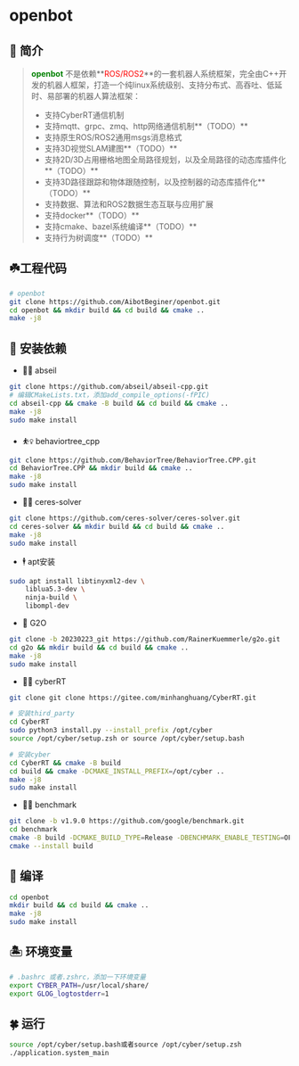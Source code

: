 # openbot

## :seedling:  简介

> **<font color='green'>openbot</font>** 不是依赖**<font color='red'>ROS/ROS2</font>**的一套机器人系统框架，完全由C++开发的机器人框架，打造一个纯linux系统级别、支持分布式、高吞吐、低延时、易部署的机器人算法框架：
>
> * 支持CyberRT通信机制
> * 支持mqtt、grpc、zmq、http网络通信机制**（TODO）**
> * 支持原生ROS/ROS2通用msgs消息格式
> * 支持3D视觉SLAM建图**（TODO）**
> * 支持2D/3D占用栅格地图全局路径规划，以及全局路径的动态库插件化**（TODO）**
> * 支持3D路径跟踪和物体跟随控制，以及控制器的动态库插件化**（TODO）**
> * 支持数据、算法和ROS2数据生态互联与应用扩展
> * 支持docker**（TODO）**
> * 支持cmake、bazel系统编译**（TODO）**
> * 支持行为树调度**（TODO）**

## :shamrock:工程代码

```bash
# openbot
git clone https://github.com/AibotBeginer/openbot.git
cd openbot && mkdir build && cd build && cmake ..
make -j8
```

## :leaves:  安装依赖

* :man_cartwheeling: abseil

```bash
git clone https://github.com/abseil/abseil-cpp.git
# 编辑CMakeLists.txt，添加add_compile_options(-fPIC)
cd abseil-cpp && cmake -B build && cd build && cmake ..
make -j8 
sudo make install
```

* :basketball_woman: behaviortree_cpp

```bash
git clone https://github.com/BehaviorTree/BehaviorTree.CPP.git
cd BehaviorTree.CPP && mkdir build && cmake ..
make -j8
sudo make install
```

* :golfing_woman: ceres-solver

```bash
git clone https://github.com/ceres-solver/ceres-solver.git
cd ceres-solver && mkdir build && cd build && cmake ..
make -j8
sudo make install
```

* :business_suit_levitating: apt安装

```bash
sudo apt install libtinyxml2-dev \
	liblua5.3-dev \
	ninja-build \
	libompl-dev
```

* :person_fencing: G2O

```bash
git clone -b 20230223_git https://github.com/RainerKuemmerle/g2o.git
cd g2o && mkdir build && cd build && cmake ..
make -j8
sudo make install
```

* :woman_playing_handball: cyberRT

```bash
git clone git clone https://gitee.com/minhanghuang/CyberRT.git

# 安装third_party
cd CyberRT 
sudo python3 install.py --install_prefix /opt/cyber
source /opt/cyber/setup.zsh or source /opt/cyber/setup.bash

# 安装cyber
cd CyberRT && cmake -B build
cd build && cmake -DCMAKE_INSTALL_PREFIX=/opt/cyber ..
make -j8
sudo make install
```

* :woman_playing_water_polo: benchmark

```bash
git clone -b v1.9.0 https://github.com/google/benchmark.git
cd benchmark
cmake -B build -DCMAKE_BUILD_TYPE=Release -DBENCHMARK_ENABLE_TESTING=OFF
cmake --install build
```

##  :cactus: 编译

```bash
cd openbot
mkdir build && cd build && cmake ..
make -j8
sudo make install
```

##  :desert_island: 环境变量

```bash
# .bashrc 或者.zshrc，添加一下环境变量
export CYBER_PATH=/usr/local/share/
export GLOG_logtostderr=1
```

## :four_leaf_clover: 运行

```bash
source /opt/cyber/setup.bash或者source /opt/cyber/setup.zsh
./application.system_main
```

